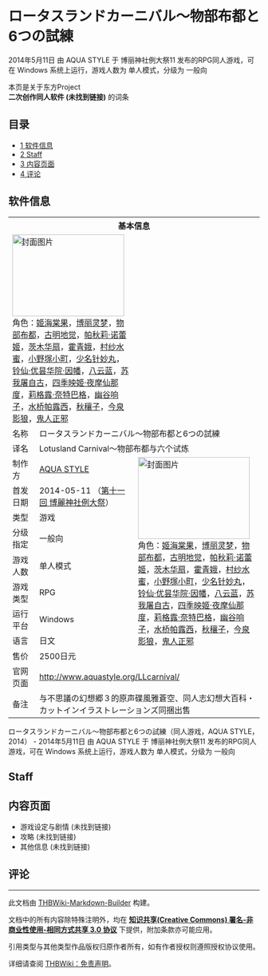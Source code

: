 # ロータスランドカーニバル～物部布都と6つの試練

<!-- source html: G:\repos\THBWiki-Markdown-Builder\THBWikiMarkdown\Temp\main\d\d5\ns0%3A%E3%83%AD%E3%83%BC%E3%82%BF%E3%82%B9%E3%83%A9%E3%83%B3%E3%83%89%E3%82%AB%E3%83%BC%E3%83%8B%E3%83%90%E3%83%AB%EF%BD%9E%E7%89%A9%E9%83%A8%E5%B8%83%E9%83%BD%E3%81%A86%E3%81%A4%E3%81%AE%E8%A9%A6%E7%B7%B4.html -->

2014年5月11日 由 AQUA STYLE 于 博丽神社例大祭11 发布的RPG同人游戏，可在 Windows 系统上运行，游戏人数为 单人模式，分级为 一般向

本页是关于东方Project  
 **二次创作同人软件 (未找到链接)** 的词条
## 目录

- [1 软件信息](#软件信息)
- [2 Staff](#Staff)
- [3 内容页面](#内容页面)
- [4 评论](#评论)




## 软件信息

<table><tbody><tr><th colspan="3">基本信息</th></tr><tr><td class="cover-artwork-mobile" colspan="2"><a href="./文件-ロータスランドカーニバル～物部布都と6つの試練封面.jpg.md" class="image" title="封面图片"><img alt="封面图片" src="https://upload.thwiki.cc/thumb/5/53/%E3%83%AD%E3%83%BC%E3%82%BF%E3%82%B9%E3%83%A9%E3%83%B3%E3%83%89%E3%82%AB%E3%83%BC%E3%83%8B%E3%83%90%E3%83%AB%EF%BD%9E%E7%89%A9%E9%83%A8%E5%B8%83%E9%83%BD%E3%81%A86%E3%81%A4%E3%81%AE%E8%A9%A6%E7%B7%B4%E5%B0%81%E9%9D%A2.jpg/224px-%E3%83%AD%E3%83%BC%E3%82%BF%E3%82%B9%E3%83%A9%E3%83%B3%E3%83%89%E3%82%AB%E3%83%BC%E3%83%8B%E3%83%90%E3%83%AB%EF%BD%9E%E7%89%A9%E9%83%A8%E5%B8%83%E9%83%BD%E3%81%A86%E3%81%A4%E3%81%AE%E8%A9%A6%E7%B7%B4%E5%B0%81%E9%9D%A2.jpg" decoding="async" loading="lazy" width="224" height="164" srcset="https://upload.thwiki.cc/thumb/5/53/%E3%83%AD%E3%83%BC%E3%82%BF%E3%82%B9%E3%83%A9%E3%83%B3%E3%83%89%E3%82%AB%E3%83%BC%E3%83%8B%E3%83%90%E3%83%AB%EF%BD%9E%E7%89%A9%E9%83%A8%E5%B8%83%E9%83%BD%E3%81%A86%E3%81%A4%E3%81%AE%E8%A9%A6%E7%B7%B4%E5%B0%81%E9%9D%A2.jpg/336px-%E3%83%AD%E3%83%BC%E3%82%BF%E3%82%B9%E3%83%A9%E3%83%B3%E3%83%89%E3%82%AB%E3%83%BC%E3%83%8B%E3%83%90%E3%83%AB%EF%BD%9E%E7%89%A9%E9%83%A8%E5%B8%83%E9%83%BD%E3%81%A86%E3%81%A4%E3%81%AE%E8%A9%A6%E7%B7%B4%E5%B0%81%E9%9D%A2.jpg 1.5x, https://upload.thwiki.cc/thumb/5/53/%E3%83%AD%E3%83%BC%E3%82%BF%E3%82%B9%E3%83%A9%E3%83%B3%E3%83%89%E3%82%AB%E3%83%BC%E3%83%8B%E3%83%90%E3%83%AB%EF%BD%9E%E7%89%A9%E9%83%A8%E5%B8%83%E9%83%BD%E3%81%A86%E3%81%A4%E3%81%AE%E8%A9%A6%E7%B7%B4%E5%B0%81%E9%9D%A2.jpg/448px-%E3%83%AD%E3%83%BC%E3%82%BF%E3%82%B9%E3%83%A9%E3%83%B3%E3%83%89%E3%82%AB%E3%83%BC%E3%83%8B%E3%83%90%E3%83%AB%EF%BD%9E%E7%89%A9%E9%83%A8%E5%B8%83%E9%83%BD%E3%81%A86%E3%81%A4%E3%81%AE%E8%A9%A6%E7%B7%B4%E5%B0%81%E9%9D%A2.jpg 2x" data-file-width="682" data-file-height="500"></a><div class="cover-char">角色：<a href="./姬海棠果.md" title="姬海棠果">姬海棠果</a>，<a href="./博丽灵梦.md" title="博丽灵梦">博丽灵梦</a>，<a href="./物部布都.md" title="物部布都">物部布都</a>，<a href="./古明地觉.md" title="古明地觉">古明地觉</a>，<a href="./帕秋莉·诺蕾姬.md" title="帕秋莉·诺蕾姬">帕秋莉·诺蕾姬</a>，<a href="./茨木华扇.md" title="茨木华扇">茨木华扇</a>，<a href="./霍青娥.md" title="霍青娥">霍青娥</a>，<a href="./村纱水蜜.md" title="村纱水蜜">村纱水蜜</a>，<a href="./小野塚小町.md" title="小野塚小町">小野塚小町</a>，<a href="./少名针妙丸.md" title="少名针妙丸">少名针妙丸</a>，<a href="./铃仙·优昙华院·因幡.md" title="铃仙·优昙华院·因幡">铃仙·优昙华院·因幡</a>，<a href="./八云蓝.md" title="八云蓝">八云蓝</a>，<a href="./苏我屠自古.md" title="苏我屠自古">苏我屠自古</a>，<a href="./四季映姬·夜摩仙那度.md" title="四季映姬·夜摩仙那度">四季映姬·夜摩仙那度</a>，<a href="./莉格露·奈特巴格.md" title="莉格露·奈特巴格">莉格露·奈特巴格</a>，<a href="./幽谷响子.md" title="幽谷响子">幽谷响子</a>，<a href="./水桥帕露西.md" title="水桥帕露西">水桥帕露西</a>，<a href="./秋穰子.md" title="秋穰子">秋穰子</a>，<a href="./今泉影狼.md" title="今泉影狼">今泉影狼</a>，<a href="./鬼人正邪.md" title="鬼人正邪">鬼人正邪</a></div></td>
</tr><tr><td class="label">名称</td><td colspan="2"> ロータスランドカーニバル～物部布都と6つの試練 </td></tr><tr><td class="label">译名</td><td colspan="2"> Lotusland Carnival～物部布都与六个试炼 </td></tr><tr><td class="label">制作方</td><td><a href="./AQUA_STYLE.md" title="AQUA STYLE">AQUA STYLE</a></td><td class="cover-artwork" rowspan="8" style="min-width:224px;"><a href="./文件-ロータスランドカーニバル～物部布都と6つの試練封面.jpg.md" class="image" title="封面图片"><img alt="封面图片" src="https://upload.thwiki.cc/thumb/5/53/%E3%83%AD%E3%83%BC%E3%82%BF%E3%82%B9%E3%83%A9%E3%83%B3%E3%83%89%E3%82%AB%E3%83%BC%E3%83%8B%E3%83%90%E3%83%AB%EF%BD%9E%E7%89%A9%E9%83%A8%E5%B8%83%E9%83%BD%E3%81%A86%E3%81%A4%E3%81%AE%E8%A9%A6%E7%B7%B4%E5%B0%81%E9%9D%A2.jpg/224px-%E3%83%AD%E3%83%BC%E3%82%BF%E3%82%B9%E3%83%A9%E3%83%B3%E3%83%89%E3%82%AB%E3%83%BC%E3%83%8B%E3%83%90%E3%83%AB%EF%BD%9E%E7%89%A9%E9%83%A8%E5%B8%83%E9%83%BD%E3%81%A86%E3%81%A4%E3%81%AE%E8%A9%A6%E7%B7%B4%E5%B0%81%E9%9D%A2.jpg" decoding="async" loading="lazy" width="224" height="164" srcset="https://upload.thwiki.cc/thumb/5/53/%E3%83%AD%E3%83%BC%E3%82%BF%E3%82%B9%E3%83%A9%E3%83%B3%E3%83%89%E3%82%AB%E3%83%BC%E3%83%8B%E3%83%90%E3%83%AB%EF%BD%9E%E7%89%A9%E9%83%A8%E5%B8%83%E9%83%BD%E3%81%A86%E3%81%A4%E3%81%AE%E8%A9%A6%E7%B7%B4%E5%B0%81%E9%9D%A2.jpg/336px-%E3%83%AD%E3%83%BC%E3%82%BF%E3%82%B9%E3%83%A9%E3%83%B3%E3%83%89%E3%82%AB%E3%83%BC%E3%83%8B%E3%83%90%E3%83%AB%EF%BD%9E%E7%89%A9%E9%83%A8%E5%B8%83%E9%83%BD%E3%81%A86%E3%81%A4%E3%81%AE%E8%A9%A6%E7%B7%B4%E5%B0%81%E9%9D%A2.jpg 1.5x, https://upload.thwiki.cc/thumb/5/53/%E3%83%AD%E3%83%BC%E3%82%BF%E3%82%B9%E3%83%A9%E3%83%B3%E3%83%89%E3%82%AB%E3%83%BC%E3%83%8B%E3%83%90%E3%83%AB%EF%BD%9E%E7%89%A9%E9%83%A8%E5%B8%83%E9%83%BD%E3%81%A86%E3%81%A4%E3%81%AE%E8%A9%A6%E7%B7%B4%E5%B0%81%E9%9D%A2.jpg/448px-%E3%83%AD%E3%83%BC%E3%82%BF%E3%82%B9%E3%83%A9%E3%83%B3%E3%83%89%E3%82%AB%E3%83%BC%E3%83%8B%E3%83%90%E3%83%AB%EF%BD%9E%E7%89%A9%E9%83%A8%E5%B8%83%E9%83%BD%E3%81%A86%E3%81%A4%E3%81%AE%E8%A9%A6%E7%B7%B4%E5%B0%81%E9%9D%A2.jpg 2x" data-file-width="682" data-file-height="500"></a><div class="cover-char">角色：<a href="./姬海棠果.md" title="姬海棠果">姬海棠果</a>，<a href="./博丽灵梦.md" title="博丽灵梦">博丽灵梦</a>，<a href="./物部布都.md" title="物部布都">物部布都</a>，<a href="./古明地觉.md" title="古明地觉">古明地觉</a>，<a href="./帕秋莉·诺蕾姬.md" title="帕秋莉·诺蕾姬">帕秋莉·诺蕾姬</a>，<a href="./茨木华扇.md" title="茨木华扇">茨木华扇</a>，<a href="./霍青娥.md" title="霍青娥">霍青娥</a>，<a href="./村纱水蜜.md" title="村纱水蜜">村纱水蜜</a>，<a href="./小野塚小町.md" title="小野塚小町">小野塚小町</a>，<a href="./少名针妙丸.md" title="少名针妙丸">少名针妙丸</a>，<a href="./铃仙·优昙华院·因幡.md" title="铃仙·优昙华院·因幡">铃仙·优昙华院·因幡</a>，<a href="./八云蓝.md" title="八云蓝">八云蓝</a>，<a href="./苏我屠自古.md" title="苏我屠自古">苏我屠自古</a>，<a href="./四季映姬·夜摩仙那度.md" title="四季映姬·夜摩仙那度">四季映姬·夜摩仙那度</a>，<a href="./莉格露·奈特巴格.md" title="莉格露·奈特巴格">莉格露·奈特巴格</a>，<a href="./幽谷响子.md" title="幽谷响子">幽谷响子</a>，<a href="./水桥帕露西.md" title="水桥帕露西">水桥帕露西</a>，<a href="./秋穰子.md" title="秋穰子">秋穰子</a>，<a href="./今泉影狼.md" title="今泉影狼">今泉影狼</a>，<a href="./鬼人正邪.md" title="鬼人正邪">鬼人正邪</a></div></td>
</tr><tr><td class="label">首发日期</td><td>2014-05-11&#160;（<a href="/展会作品列表?e=%E5%8D%9A%E4%B8%BD%E7%A5%9E%E7%A4%BE%E4%BE%8B%E5%A4%A7%E7%A5%AD%2311">第十一回 博麗神社例大祭</a>）</td></tr><tr><td class="label">类型</td><td>游戏</td></tr><tr><td class="label">分级指定</td><td>一般向</td></tr><tr><td class="label">游戏人数</td><td>单人模式</td></tr><tr><td class="label">游戏类型</td><td>RPG</td></tr><tr><td class="label">运行平台</td><td>Windows</td></tr><tr><td class="label">语言</td><td>日文</td></tr><tr><td class="label">售价</td><td>2500日元</td></tr>
<tr><td class="label">官网页面</td><td colspan="2"><a rel="nofollow" class="external free" href="http://www.aquastyle.org/LLcarnival/">http://www.aquastyle.org/LLcarnival/</a></td></tr><tr><td class="label">备注</td><td colspan="2">与不思議の幻想郷３的原声碟風雅蒼空、同人志幻想大百科・カットインイラストレーションズ同捆出售</td></tr></tbody></table>

ロータスランドカーニバル～物部布都と6つの試練（同人游戏，AQUA STYLE，2014） - 2014年5月11日 由 AQUA STYLE 于 博丽神社例大祭11 发布的RPG同人游戏，可在 Windows 系统上运行，游戏人数为 单人模式，分级为 一般向
## Staff
## 内容页面
- 游戏设定与剧情 (未找到链接)
- 攻略 (未找到链接)
- 其他信息 (未找到链接)

## 评论




---

此文档由 [THBWiki-Markdown-Builder](https://github.com/Delsin-Yu/THBWiki-Markdown-Builder) 构建。

文档中的所有内容除特殊注明外，均在 [**知识共享(Creative Commons) 署名-非商业性使用-相同方式共享 3.0 协议**](https://creativecommons.org/licenses/by-sa/3.0/deed.zh-hans) 下提供，附加条款亦可能应用。

引用类型与其他类型作品版权归原作者所有，如有作者授权则遵照授权协议使用。

详细请查阅 [THBWiki：免责声明](https://thbwiki.cc/THBWiki:%E5%85%8D%E8%B4%A3%E5%A3%B0%E6%98%8E)。

